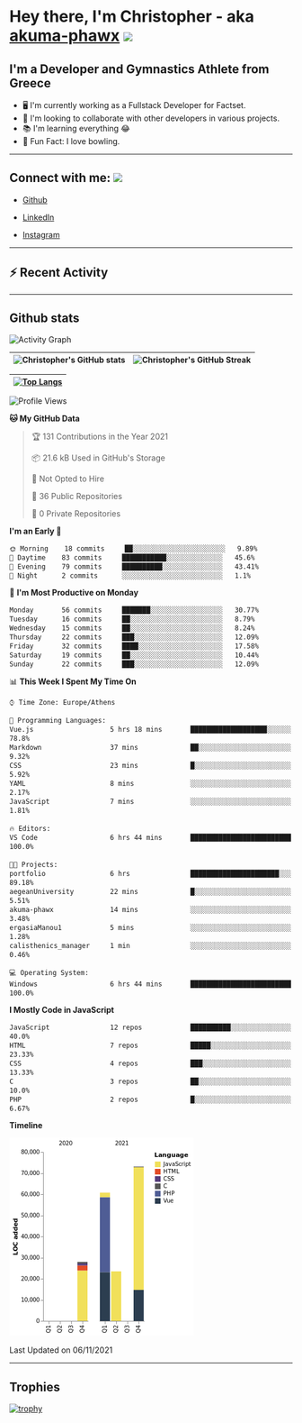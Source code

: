 # Hey there, I'm Christopher - aka [akuma-phawx](https://github.com/akuma-phawx) <img src = "https://raw.githubusercontent.com/MartinHeinz/MartinHeinz/master/wave.gif" width = 50px>

## I'm a Developer and Gymnastics Athlete from Greece

- 🖥️ I'm currently working as a Fullstack Developer for Factset.
- 🤲 I'm looking to collaborate with other developers in various projects.
- 📚 I'm learning everything 😂
- 🎳 Fun Fact: I love bowling.

---

## Connect with me: <img src='https://raw.githubusercontent.com/ShahriarShafin/ShahriarShafin/main/Assets/handshake.gif' width="100px">

- [Github](https://github.com/akuma-phawx)

- [LinkedIn](https://www.linkedin.com/in/christopher-vradis-3b9a68151/)

- [Instagram](https://www.instagram.com/chris.vrd_sw/)

---

## ⚡ Recent Activity

<!--START_SECTION:activity-->
<!--END_SECTION:activity-->

---

## Github stats

![Activity Graph](https://activity-graph.herokuapp.com/graph?username=akuma-phawx&theme=dracula)

| ![Christopher's GitHub stats](https://github-readme-stats.vercel.app/api?username=akuma-phawx&show_icons=true&theme=dracula) | ![Christopher's GitHub Streak](https://github-readme-streak-stats.herokuapp.com/?user=akuma-phawx&theme=dracula) |
| ---------------------------------------------------------------------------------------------------------------------------- | ---------------------------------------------------------------------------------------------------------------- |

| [![Top Langs](https://github-readme-stats.vercel.app/api/top-langs/?username=akuma-phawx&show_icons=true&theme=radical)](https://github.com/akuma-phawx/github-readme-stats) |
| ---------------------------------------------------------------------------------------------------------------------------------------------------------------------------- |

<!--START_SECTION:waka-->
![Profile Views](http://img.shields.io/badge/Profile%20Views-1-blue)

**🐱 My GitHub Data** 

> 🏆 131 Contributions in the Year 2021
 > 
> 📦 21.6 kB Used in GitHub's Storage 
 > 
> 🚫 Not Opted to Hire
 > 
> 📜 36 Public Repositories 
 > 
> 🔑 0 Private Repositories  
 > 
**I'm an Early 🐤** 

```text
🌞 Morning    18 commits     ██░░░░░░░░░░░░░░░░░░░░░░░   9.89% 
🌆 Daytime    83 commits     ███████████░░░░░░░░░░░░░░   45.6% 
🌃 Evening    79 commits     ██████████░░░░░░░░░░░░░░░   43.41% 
🌙 Night      2 commits      ░░░░░░░░░░░░░░░░░░░░░░░░░   1.1%

```
📅 **I'm Most Productive on Monday** 

```text
Monday       56 commits     ███████░░░░░░░░░░░░░░░░░░   30.77% 
Tuesday      16 commits     ██░░░░░░░░░░░░░░░░░░░░░░░   8.79% 
Wednesday    15 commits     ██░░░░░░░░░░░░░░░░░░░░░░░   8.24% 
Thursday     22 commits     ███░░░░░░░░░░░░░░░░░░░░░░   12.09% 
Friday       32 commits     ████░░░░░░░░░░░░░░░░░░░░░   17.58% 
Saturday     19 commits     ██░░░░░░░░░░░░░░░░░░░░░░░   10.44% 
Sunday       22 commits     ███░░░░░░░░░░░░░░░░░░░░░░   12.09%

```


📊 **This Week I Spent My Time On** 

```text
⌚︎ Time Zone: Europe/Athens

💬 Programming Languages: 
Vue.js                   5 hrs 18 mins       ███████████████████░░░░░░   78.8% 
Markdown                 37 mins             ██░░░░░░░░░░░░░░░░░░░░░░░   9.32% 
CSS                      23 mins             █░░░░░░░░░░░░░░░░░░░░░░░░   5.92% 
YAML                     8 mins              ░░░░░░░░░░░░░░░░░░░░░░░░░   2.17% 
JavaScript               7 mins              ░░░░░░░░░░░░░░░░░░░░░░░░░   1.81%

🔥 Editors: 
VS Code                  6 hrs 44 mins       █████████████████████████   100.0%

🐱‍💻 Projects: 
portfolio                6 hrs               ██████████████████████░░░   89.18% 
aegeanUniversity         22 mins             █░░░░░░░░░░░░░░░░░░░░░░░░   5.51% 
akuma-phawx              14 mins             ░░░░░░░░░░░░░░░░░░░░░░░░░   3.48% 
ergasiaManou1            5 mins              ░░░░░░░░░░░░░░░░░░░░░░░░░   1.28% 
calisthenics_manager     1 min               ░░░░░░░░░░░░░░░░░░░░░░░░░   0.46%

💻 Operating System: 
Windows                  6 hrs 44 mins       █████████████████████████   100.0%

```

**I Mostly Code in JavaScript** 

```text
JavaScript               12 repos            ██████████░░░░░░░░░░░░░░░   40.0% 
HTML                     7 repos             █████░░░░░░░░░░░░░░░░░░░░   23.33% 
CSS                      4 repos             ███░░░░░░░░░░░░░░░░░░░░░░   13.33% 
C                        3 repos             ██░░░░░░░░░░░░░░░░░░░░░░░   10.0% 
PHP                      2 repos             █░░░░░░░░░░░░░░░░░░░░░░░░   6.67%

```


**Timeline**

![Chart not found](https://raw.githubusercontent.com/akuma-phawx/akuma-phawx/main/charts/bar_graph.png) 


 Last Updated on 06/11/2021
<!--END_SECTION:waka-->

---

## Trophies

[![trophy](https://github-profile-trophy.vercel.app/?username=akuma-phawx&theme=onedark)](https://github.com/ryo-ma/github-profile-trophy)
